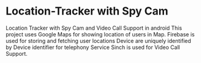 # Location-Tracker with Spy Cam 
Location Tracker with Spy Cam and Video Call Support in android
This project uses Google Maps for showing location of users in Map.
Firebase is used for storing and fetching user locations 
Device are uniquely identified by Device identifier for telephony Service
Sinch is used for Video Call Support.
